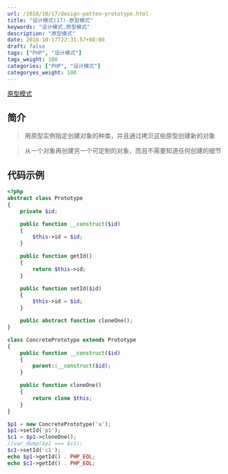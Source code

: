 ```yaml
---
url: /2018/10/17/design-patten-prototype.html
title: "设计模式(17)-原型模式"
keywords: "设计模式,原型模式"
description: "原型模式"
date: 2018-10-17T22:31:57+08:00
draft: false
tags: ["PHP", "设计模式"]
tags_weight: 100
categories: ["PHP", "设计模式"]
categoryes_weight: 100
---
```


[原型模式](https://github.com/wenjy/design_patten_php/blob/master/src/Prototype.php)

## 简介

> 用原型实例指定创建对象的种类，并且通过拷贝这些原型创建新的对象

> 从一个对象再创建另一个可定制的对象，而且不需要知道任何创建的细节

## 代码示例

```php
<?php
abstract class Prototype
{
    private $id;

    public function __construct($id)
    {
        $this->id = $id;
    }

    public function getId()
    {
        return $this->id;
    }

    public function setId($id)
    {
        $this->id = $id;
    }

    public abstract function cloneOne();
}

class ConcretePrototype extends Prototype
{
    public function __construct($id)
    {
        parent::__construct($id);
    }

    public function cloneOne()
    {
        return clone $this;
    }
}

$p1 = new ConcretePrototype('a');
$p1->setId('p1');
$c1 = $p1->cloneOne();
//var_dump($p1 === $c1);
$c1->setId('c1');
echo $p1->getId() . PHP_EOL;
echo $c1->getId() . PHP_EOL;
```
